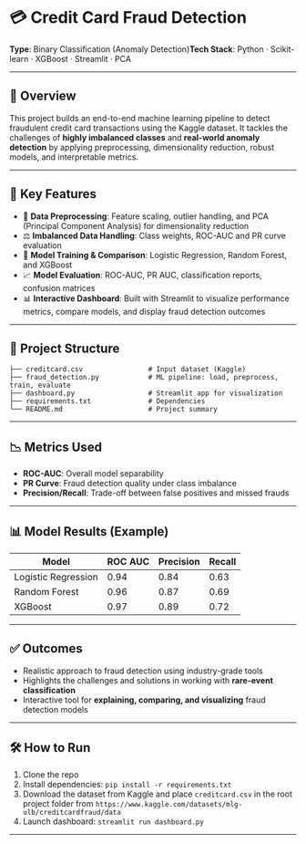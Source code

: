 # 💳 Credit Card Fraud Detection

**Type**: Binary Classification (Anomaly Detection)**Tech Stack**: Python · Scikit-learn · XGBoost · Streamlit · PCA

---

## 📌 Overview

This project builds an end-to-end machine learning pipeline to detect fraudulent credit card transactions using the Kaggle dataset. It tackles the challenges of **highly imbalanced classes** and **real-world anomaly detection** by applying preprocessing, dimensionality reduction, robust models, and interpretable metrics.

---

## 🚀 Key Features

- 🔄 **Data Preprocessing**: Feature scaling, outlier handling, and PCA (Principal Component Analysis) for dimensionality reduction
- ⚖️ **Imbalanced Data Handling**: Class weights, ROC-AUC and PR curve evaluation
- 🧠 **Model Training & Comparison**: Logistic Regression, Random Forest, and XGBoost
- 📈 **Model Evaluation**: ROC-AUC, PR AUC, classification reports, confusion matrices
- 📊 **Interactive Dashboard**: Built with Streamlit to visualize performance metrics, compare models, and display fraud detection outcomes

---

## 📂 Project Structure

```
├── creditcard.csv                # Input dataset (Kaggle)
├── fraud_detection.py            # ML pipeline: load, preprocess, train, evaluate
├── dashboard.py                  # Streamlit app for visualization
├── requirements.txt              # Dependencies
└── README.md                     # Project summary
```

---

## 📉 Metrics Used

- **ROC-AUC**: Overall model separability
- **PR Curve**: Fraud detection quality under class imbalance
- **Precision/Recall**: Trade-off between false positives and missed frauds

---

## 📊 Model Results (Example)

| Model               | ROC AUC | Precision | Recall |
| ------------------- | ------- | --------- | ------ |
| Logistic Regression | 0.94    | 0.84      | 0.63   |
| Random Forest       | 0.96    | 0.87      | 0.69   |
| XGBoost             | 0.97    | 0.89      | 0.72   |

---

## ✅ Outcomes

- Realistic approach to fraud detection using industry-grade tools
- Highlights the challenges and solutions in working with **rare-event classification**
- Interactive tool for **explaining, comparing, and visualizing** fraud detection models

---

## 🛠️ How to Run

1. Clone the repo
2. Install dependencies: `pip install -r requirements.txt`
3. Download the dataset from Kaggle and place `creditcard.csv` in the root project folder from `https://www.kaggle.com/datasets/mlg-ulb/creditcardfraud/data`
4. Launch dashboard: `streamlit run dashboard.py`

---
